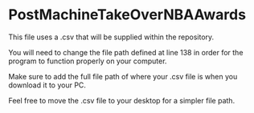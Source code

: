 # PostMachineTakeOverNBAAwards

This file uses a .csv that will be supplied within the repository. 

You will need to change the file path defined at line 138 in order for the program to function properly on your computer.

Make sure to add the full file path of where your .csv file is when you download it to your PC.

Feel free to move the .csv file to your desktop for a simpler file path. 
